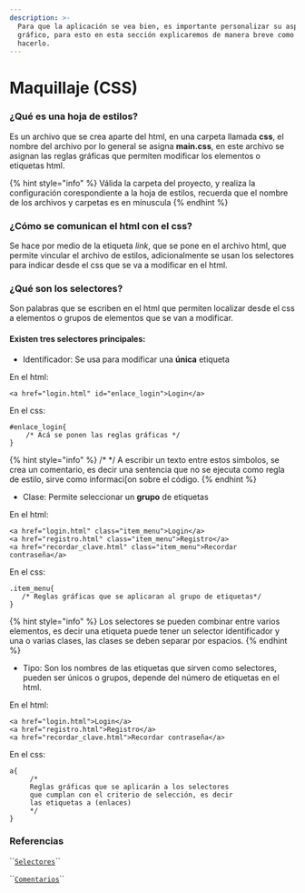 ```yaml
---
description: >-
  Para que la aplicación se vea bien, es importante personalizar su aspecto
  gráfico, para esto en esta sección explicaremos de manera breve como podemos
  hacerlo.
---
```


# Maquillaje \(CSS\)

### ¿Qué es una hoja de estilos?

Es un archivo que se crea aparte del html, en una carpeta llamada **css**, el nombre del archivo por lo general se asigna **main.css**, en este archivo se asignan las reglas gráficas que permiten modificar los elementos o etiquetas html.

{% hint style="info" %}
Válida la carpeta del proyecto, y realiza la configuración corespondiente a la hoja de estilos, recuerda que el nombre de los archivos y carpetas es en mínuscula
{% endhint %}

### **¿Cómo se comunican el html con el css?**

Se hace por medio de la etiqueta _link_, que se pone en el archivo html, que permite vincular el archivo de estilos, adicionalmente se usan los selectores para indicar desde el css que se va a modificar en el html.

### **¿Qué son los selectores?**

Son palabras que se escriben en el html que permiten localizar desde el css a elementos o grupos de elementos que se van a modificar.

#### Existen tres selectores principales:

* Identificador: Se usa para modificar una **única** etiqueta

En el html:

```text
<a href="login.html" id="enlace_login">Login</a>
```

En el css:

```text
#enlace_login{
    /* Acá se ponen las reglas gráficas */
}
```

{% hint style="info" %}
/\* \*/ A escribir un texto entre estos simbolos, se crea un comentario, es decir una sentencia que no se ejecuta como regla de estilo, sirve como informaci\[on sobre el código.
{% endhint %}

* Clase: Permite seleccionar un **grupo** de etiquetas

En el html:

```text
<a href="login.html" class="item_menu">Login</a>
<a href="registro.html" class="item_menu">Registro</a>
<a href="recordar_clave.html" class="item_menu">Recordar contraseña</a>
```

En el css:

```text
.item_menu{
   /* Reglas gráficas que se aplicaran al grupo de etiquetas*/
}
```

{% hint style="info" %}
Los selectores se pueden combinar entre varios elementos, es decir una etiqueta puede tener un selector identificador y una o varias clases, las clases se deben separar por espacios.
{% endhint %}

* Tipo: Son los nombres de las etiquetas que sirven como selectores, pueden ser únicos o grupos, depende del número de etiquetas en el html.

En el html:

```text
<a href="login.html">Login</a>
<a href="registro.html">Registro</a>
<a href="recordar_clave.html">Recordar contraseña</a>
```

En el css:

```text
a{
     /* 
     Reglas gráficas que se aplicarán a los selectores 
     que cumplan con el criterio de selección, es decir
     las etiquetas a (enlaces)          
     */
}
```

### Referencias

\`\`[`Selectores`](https://developer.mozilla.org/es/docs/Web/CSS/CSS_Selectors)\`\`

\`\`[`Comentarios`](https://developer.mozilla.org/en-US/docs/Web/CSS/Comments)\`\`

